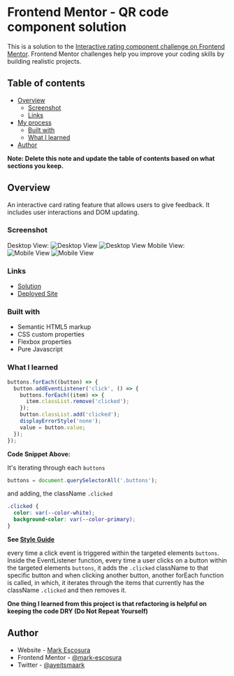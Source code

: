 # Frontend Mentor - QR code component solution

This is a solution to the [Interactive rating component challenge on Frontend Mentor](https://www.frontendmentor.io/challenges/interactive-rating-component-koxpeBUmI). Frontend Mentor challenges help you improve your coding skills by building realistic projects.

## Table of contents

- [Overview](#overview)
  - [Screenshot](#screenshot)
  - [Links](#links)
- [My process](#my-process)
  - [Built with](#built-with)
  - [What I learned](#what-i-learned)
- [Author](#author)

**Note: Delete this note and update the table of contents based on what sections you keep.**

## Overview

An interactive card rating feature that allows users to give feedback. It includes user interactions and DOM updating.

### Screenshot

Desktop View:
![Desktop View](/designs/interactive-card-rating-component-desktop-view.png)
![Desktop View](/designs/thank-you-card-desktop-view.png)
Mobile View:
![Mobile View](/designs/interactive-card-rating-component-mobile-view.png)
![Mobile View](/designs/thank-you-card-mobile-view.png)

### Links

- [Solution](https://github.com/mark-escosura/interactive-rating-component-main)
- [Deployed Site](https://interactive-rating-component-peach.vercel.app/)

### Built with

- Semantic HTML5 markup
- CSS custom properties
- Flexbox properties
- Pure Javascript

### What I learned

```js
buttons.forEach((button) => {
  button.addEventListener('click', () => {
    buttons.forEach((item) => {
      item.classList.remove('clicked');
    });
    button.classList.add('clicked');
    displayErrorStyle('none');
    value = button.value;
  });
});
```

**Code Snippet Above:**

It's iterating through each `buttons`

```js
buttons = document.querySelectorAll('.buttons');
```

and adding, the className `.clicked`

```css
.clicked {
  color: var(--color-white);
  background-color: var(--color-primary);
}
```

**See [Style Guide](style-guide.md)**

every time a click event is triggered within the targeted elements `buttons`. Inside the EventListener function, every time a user clicks on a button within the targeted elements `buttons`, it adds the `.clicked` className to that specific button and when clicking another button, another forEach function is called, in which, it iterates through the items that currently has the className `.clicked` and then removes it.

**One thing I learned from this project is that refactoring is helpful on keeping the code DRY (Do Not Repeat Yourself)**

## Author

- Website - [Mark Escosura](https://mark-escosura-portfolio.vercel.app/)
- Frontend Mentor - [@mark-escosura](https://www.frontendmentor.io/profile/mark-escosura)
- Twitter - [@ayeitsmaark](https://www.twitter.com/ayeitsmaark)
